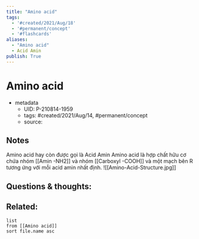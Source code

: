 ```yaml
---
title: "Amino acid"
tags:
  - '#created/2021/Aug/18'
  - '#permanent/concept'
  - '#flashcards'
aliases: 
  - "Amino acid"
  - Acid Amin
publish: True
---
```


# Amino acid

- metadata
	- UID: P-210814-1959
	- tags: #created/2021/Aug/14, #permanent/concept 
	- source: 

## Notes
Amino acid hay còn được gọi là Acid Amin
Amino acid là hợp chất hữu cơ chứa nhóm [[Amin -NH2]] và nhóm [[Carboxyl -COOH]] và một mạch bên R tương ứng với mỗi acid amin nhất định.
![[Amino-Acid-Structure.jpg]]

## Questions & thoughts:


## Related:
```dataview
list
from [[Amino acid]]
sort file.name asc
```

